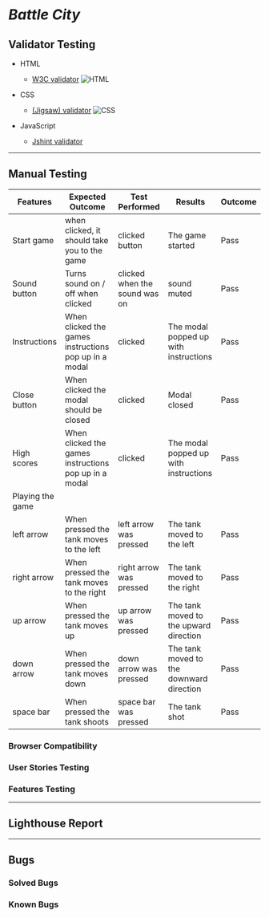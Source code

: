 # *Battle City*

## Validator Testing

- HTML
    - [W3C validator](https://validator.w3.org/nu/?doc=https%3A%2F%2Fcode-institute-org.github.io%2Flove-maths%2F)
    ![HTML](assets/images/Tests/html-validation.png)
    
- CSS
    - [(Jigsaw) validator](https://jigsaw.w3.org/css-validator/validator?uri=https%3A%2F%2Fvalidator.w3.org%2Fnu%2F%3Fdoc%3Dhttps%253A%252F%252Fcode-institute-org.github.io%252Flove-maths%252F&profile=css3svg&usermedium=all&warning=1&vextwarning=&lang=en)
    ![CSS](assets/images/Tests/css-validation.png)
- JavaScript
    - [Jshint validator](https://jshint.com/)

---

## Manual Testing


| Features         | Expected Outcome                                      | Test Performed                | Results                                  | Outcome |
| ---------------- | ----------------------------------------------------- | ----------------------------- | ---------------------------------------- | ------- |
| Start game       | when clicked, it should take you to the game          | clicked button                | The game started                         | Pass    |
| Sound button     | Turns sound on / off when clicked                     | clicked when the sound was on | sound muted                              | Pass    |
| Instructions     | When clicked the games instructions pop up in a modal | clicked                       | The modal popped up with instructions    | Pass    |
| Close button     | When clicked the modal should be closed               | clicked                       | Modal closed                             | Pass    |
| High scores      | When clicked the games instructions pop up in a modal | clicked                       | The modal popped up with instructions    | Pass    |
| Playing the game |                                                       |                               |                                          |         |
| left arrow       | When pressed the tank moves to the left               | left arrow was pressed        | The tank moved to the left               | Pass    |
| right arrow      | When pressed the tank moves to the right              | right arrow was pressed       | The tank moved to the right              | Pass    |
| up arrow         | When pressed the tank moves up                        | up arrow was pressed          | The tank moved to the upward direction   | Pass    |
| down arrow       | When pressed the tank moves down                      | down arrow was pressed        | The tank moved to the downward direction | Pass    |
| space bar        | When pressed the tank shoots                          | space bar was pressed         | The tank shot                            | Pass    |


### Browser Compatibility


### User Stories Testing


### Features Testing

---

## Lighthouse Report

---

## Bugs


### Solved Bugs


### Known Bugs

